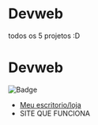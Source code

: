 # Devweb
todos os 5 projetos :D
# Devweb
![Badge](https://img.shields.io/github/stars/splot777/Devweb)

- [Meu escritorio/loja](csgoskins2022.netlify.app)
- SITE QUE FUNCIONA
